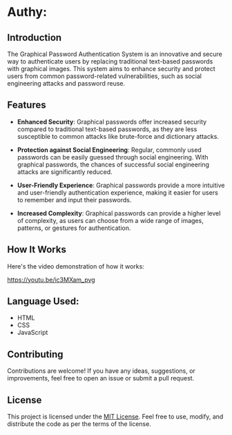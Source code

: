 
# Authy:

## Introduction

The Graphical Password Authentication System is an innovative and secure way to authenticate users by replacing traditional text-based passwords with graphical images. This system aims to enhance security and protect users from common password-related vulnerabilities, such as social engineering attacks and password reuse.

## Features

- **Enhanced Security**: Graphical passwords offer increased security compared to traditional text-based passwords, as they are less susceptible to common attacks like brute-force and dictionary attacks.

- **Protection against Social Engineering**: Regular, commonly used passwords can be easily guessed through social engineering. With graphical passwords, the chances of successful social engineering attacks are significantly reduced.

- **User-Friendly Experience**: Graphical passwords provide a more intuitive and user-friendly authentication experience, making it easier for users to remember and input their passwords.

- **Increased Complexity**: Graphical passwords can provide a higher level of complexity, as users can choose from a wide range of images, patterns, or gestures for authentication.

## How It Works

Here's the video demonstration of how it works:

https://youtu.be/ic3MXam_pvg

## Language Used:

- HTML
- CSS
- JavaScript

## Contributing

Contributions are welcome! If you have any ideas, suggestions, or improvements, feel free to open an issue or submit a pull request.

## License

This project is licensed under the [MIT License](LICENSE). Feel free to use, modify, and distribute the code as per the terms of the license.







